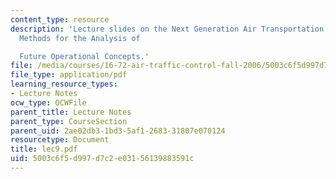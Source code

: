 ```yaml
---
content_type: resource
description: 'Lecture slides on the Next Generation Air Transportation System Initiative:
  Methods for the Analysis of

  Future Operational Concepts.'
file: /media/courses/16-72-air-traffic-control-fall-2006/5003c6f5d997d7c2e03156139883591c_lec9.pdf
file_type: application/pdf
learning_resource_types:
- Lecture Notes
ocw_type: OCWFile
parent_title: Lecture Notes
parent_type: CourseSection
parent_uid: 2ae02db3-1bd3-5af1-2683-31807e070124
resourcetype: Document
title: lec9.pdf
uid: 5003c6f5-d997-d7c2-e031-56139883591c
---
```

